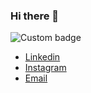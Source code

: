 ### Hi there 👋

![Custom badge](https://img.shields.io/endpoint?color=%23005678&label=Guilherme%20Ulbriki&logo=linkedin&style=plastic&url=https%3A%2F%2Fwww.linkedin.com%2Fin%2Fguilherme-lu%25C3%25ADs-ulbriki-42a922196%2F)

-  [Linkedin](https://www.linkedin.com/in/guilherme-lu%C3%ADs-ulbriki-42a922196/)
-  [Instagram](https://www.instagram.com/guilhermeulbriki/)
-  [Email](mailto:guilhermeulbriki@gmail.com?Subject=Hello%20world!)

<!--
**guilhermeulbriki/guilhermeulbriki** is a ✨ _special_ ✨ repository because its `README.md` (this file) appears on your GitHub profile.

Here are some ideas to get you started:

- 🔭 I’m currently working on ...
- 🌱 I’m currently learning ...
- 👯 I’m looking to collaborate on ...
- 🤔 I’m looking for help with ...
- 💬 Ask me about ...
- 📫 How to reach me: ...
- 😄 Pronouns: ...
- ⚡ Fun fact: ...
-->
